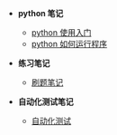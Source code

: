 * **python 笔记**

  * [python 使用入门](god/testnode/python使用入门.md)
  * [python 如何运行程序](god/testnode/python如何运行程序.md)
 
* **练习笔记**
  * [刷题笔记](god/testing/_sidebar.md)
* **自动化测试笔记**
   * [自动化测试](testnode/automated_testing.md)
